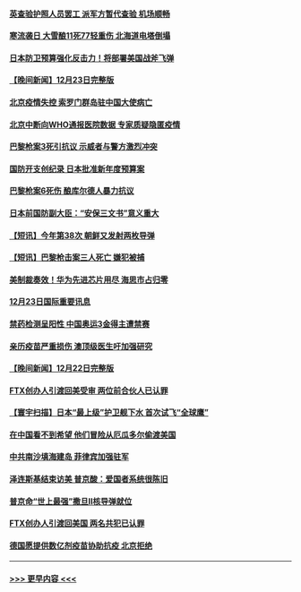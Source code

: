 #### [英查验护照人员罢工 派军方暂代查验 机场顺畅](../pages/prog202/a103605845.md?t=12241844) 
#### [寒流袭日 大雪酿11死77轻重伤 北海道电塔倒塌](../pages/prog202/a103605839.md?t=12241844) 
#### [日本防卫预算强化反击力！将部署美国战斧飞弹](../pages/prog202/a103605718.md?t=12241844) 
#### [【晚间新闻】12月23日完整版](../pages/prog202/a103605687.md?t=12241844) 
#### [北京疫情失控 索罗门群岛驻中国大使病亡](../pages/prog202/a103605606.md?t=12241844) 
#### [北京中断向WHO通报医院数据 专家质疑隐匿疫情](../pages/prog202/a103605631.md?t=12241844) 
#### [巴黎枪案3死引抗议 示威者与警方激烈冲突](../pages/prog202/a103605550.md?t=12241844) 
#### [国防开支创纪录 日本批准新年度预算案](../pages/prog202/a103605552.md?t=12241844) 
#### [巴黎枪案6死伤 酿库尔德人暴力抗议](../pages/prog202/a103605375.md?t=12241844) 
#### [日本前国防副大臣：“安保三文书”意义重大](../pages/prog202/a103605368.md?t=12241844) 
#### [【短讯】今年第38次 朝鲜又发射两枚导弹](../pages/prog202/a103605358.md?t=12241844) 
#### [【短讯】巴黎枪击案三人死亡 嫌犯被捕](../pages/prog202/a103605354.md?t=12241844) 
#### [美制裁奏效！华为先进芯片用尽 海思市占归零](../pages/prog202/a103605144.md?t=12241844) 
#### [12月23日国际重要讯息](../pages/prog202/a103605133.md?t=12241844) 
#### [禁药检测呈阳性 中国奥运3金得主遭禁赛](../pages/prog202/a103605131.md?t=12241844) 
#### [亲历疫苗严重损伤 澳顶级医生吁加强研究](../pages/prog202/a103605147.md?t=12241844) 
#### [【晚间新闻】12月22日完整版](../pages/prog202/a103604885.md?t=12241844) 
#### [FTX创办人引渡回美受审 两位前合伙人已认罪](../pages/prog202/a103604891.md?t=12241844) 
#### [【寰宇扫描】日本“最上级”护卫舰下水 首次试飞“全球鹰”](../pages/prog202/a103604902.md?t=12241844) 
#### [在中国看不到希望 他们冒险从厄瓜多尔偷渡美国](../pages/prog202/a103604722.md?t=12241844) 
#### [中共南沙填海建岛 菲律宾加强驻军](../pages/prog202/a103604766.md?t=12241844) 
#### [泽连斯基结束访美 普京酸：爱国者系统很陈旧](../pages/prog202/a103604760.md?t=12241844) 
#### [普京命“世上最强”撒旦II核导弹就位](../pages/prog202/a103604670.md?t=12241844) 
#### [FTX创办人引渡回美国 两名共犯已认罪](../pages/prog202/a103604527.md?t=12241844) 
#### [德国愿提供数亿剂疫苗协助抗疫 北京拒绝](../pages/prog202/a103604467.md?t=12241844) 

----
#### [ >>> 更早内容 <<< ](../indexes/prog202-earlier.md)
